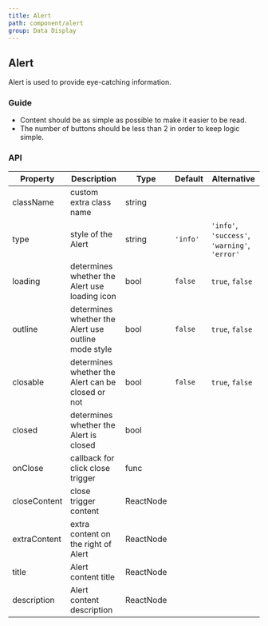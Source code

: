 ```yaml
---
title: Alert
path: component/alert
group: Data Display
---
```


## Alert

Alert is used to provide eye-catching information.

### Guide

- Content should be as simple as possible to make it easier to be read.
- The number of buttons should be less than 2 in order to keep logic simple.

### API

| Property     | Description                                         | Type      | Default  | Alternative                                   |
| ------------ | --------------------------------------------------- | --------- | -------- | --------------------------------------------- |
| className    | custom extra class name                             | string    |          |                                               |
| type         | style of the Alert                                  | string    | `'info'` | `'info'`, `'success'`, `'warning'`, `'error'` |
| loading      | determines whether the Alert use loading icon       | bool      | `false`  | `true`, `false`                               |
| outline      | determines whether the Alert use outline mode style | bool      | `false`  | `true`, `false`                               |
| closable     | determines whether the Alert can be closed or not   | bool      | `false`  | `true`, `false`                               |
| closed       | determines whether the Alert is closed              | bool      |          |                                               |
| onClose      | callback for click close trigger                    | func      |          |                                               |
| closeContent | close trigger content                               | ReactNode |          |                                               |
| extraContent | extra content on the right of Alert                 | ReactNode |          |                                               |
| title        | Alert content title                                 | ReactNode |          |                                               |
| description  | Alert content description                           | ReactNode |          |                                               |

